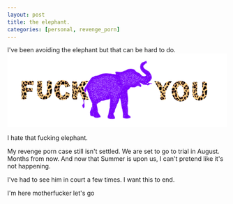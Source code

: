 ```yaml
---
layout: post
title: the elephant.
categories: [personal, revenge_porn]
--- 
```

I've been avoiding the elephant but that can be hard to do.
![Fuck you elephant](/images/elephant.png)

I hate that fucking elephant. 

My revenge porn case still isn't settled. We are set to go to trial in August. Months from now. And now that Summer is upon us, I can't pretend like  it's not happening. 

I've had to see him in court a few times. I want this to end. 

I'm here motherfucker let's go
